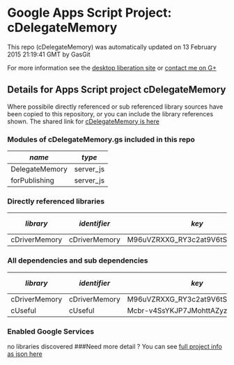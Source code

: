 # Google Apps Script Project: cDelegateMemory
This repo (cDelegateMemory) was automatically updated on 13 February 2015 21:19:41 GMT by GasGit

For more information see the [desktop liberation site](http://ramblings.mcpher.com/Home/excelquirks/drivesdk/gettinggithubready "desktop liberation") or [contact me on G+](https://plus.google.com/+BruceMcpherson "Bruce McPherson - GDE")
## Details for Apps Script project cDelegateMemory
Where possibile directly referenced or sub referenced library sources have been copied to this repository, or you can include the library references shown. 
The shared link for [cDelegateMemory is here](https://script.google.com/d/1vTqRouwf8VVyz9lSdqMBhfuqUM0po3GQCwfjbTlCqOKB2QjGAFbum0dL/edit?usp=sharing "open in the GAS IDE")

### Modules of cDelegateMemory.gs included in this repo
*name*|*type*
--- | --- 
DelegateMemory| server_js
forPublishing| server_js
### Directly referenced libraries
*library*|*identifier*|*key*|*version*|*dev mode*|*source*|
--- | --- | --- | --- | --- | --- 
cDriverMemory| cDriverMemory|M96uVZRXXG_RY3c2at9V6tSz3TLx7pV4j|9|no|[here](libraries/cDriverMemory "library source")
### All dependencies and sub dependencies
*library*|*identifier*|*key*|*version*|*dev mode*|*source*|
--- | --- | --- | --- | --- | --- 
cDriverMemory| cDriverMemory|M96uVZRXXG_RY3c2at9V6tSz3TLx7pV4j|9|no|[here](libraries/cDriverMemory "library source")
cUseful| cUseful|Mcbr-v4SsYKJP7JMohttAZyz3TLx7pV4j|19|no|[here](libraries/cUseful "library source")
### Enabled Google Services
no libraries discovered
###Need more detail ?
You can see [full project info as json here](info.json)
